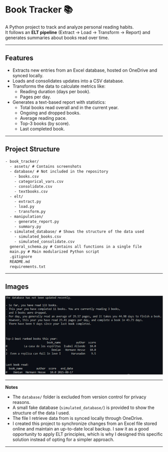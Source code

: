 # Book Tracker 📚

A Python project to track and analyze personal reading habits.  
It follows an **ELT pipeline** (Extract → Load → Transform → Report) and generates summaries about books read over time.  

---

## Features
- Extracts new entries from an Excel database, hosted on OneDrive and synced locally.
- Loads and consolidates updates into a CSV database.
- Transforms the data to calculate metrics like:
  - Reading duration (days per book).
  - Pages per day.
- Generates a text-based report with statistics:
  - Total books read overall and in the current year.
  - Ongoing and dropped books.
  - Average reading pace.
  - Top-3 books (by score).
  - Last completed book.

---

## Project Structure
```text
- book_tracker/
  - assets/ # Contains screenshots
  - database/ # Not included in the repository
    - books.csv
    - categorical_vars.csv
    - consolidate.csv
    - textbooks.csv
  - elt/
    - extract.py
    - load.py
    - transform.py
  - manipulation/
    - generate_report.py
    - summary.py
  - simulated_database/ # Shows the structure of the data used
    - simulated_books.csv
    - simulated_consolidate.csv
  general_schema.py # Contains all functions in a single file
  main.py # Main modularized Python script
  .gitignore
  README.md
  requirements.txt
```

---

## Images
![Book tracker screenshot](assets/no_update_result.jpg)

---

**Notes**

- The `database/` folder is excluded from version control for privacy reasons.
- A small fake database (`simulated_database/`) is provided to show the structure of the data I used.
- The file I retrieve data from is synced locally through OneDrive.
- I created this project to synchronize changes from an Excel file stored online and maintain an up-to-date local backup. I saw it as a good opportunity to apply ELT principles, which is why I designed this specific solution instead of opting for a simpler approach. 

---
